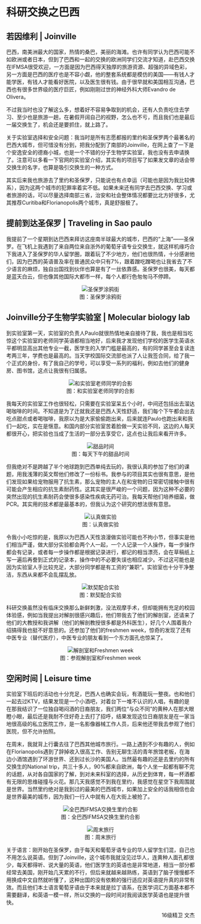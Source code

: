 # 科研交换之巴西

## 若因维利 | Joinville

巴西，南美洲最大的国家，热情的桑巴，美丽的海滩。也许有同学认为巴西可能不如欧洲或者日本，但到了巴西和一起的交换的欧洲同学们交流才知道，赴巴西交换在IFMSA很受欢迎，一方面是因为巴西得天独厚的旅游资源、超强的异域色彩，另一方面是巴西的医疗也是不容小觑，他的整套系统都是模仿的美国——有钱人才能学医，有钱人才能看好医院，以及医生很有钱。由于很早就和美国相互沟通，巴西也有很多世界级的医疗巨匠，例如刚刚过世的神经外科大师Evandro de Olivera。

不过我当时也没了解这么多，想着好不容易争取到的机会，还有人负责吃住去学习、至少也是旅游一趟，在暑假开阔自己的视野，怎么也不亏，而且我们也是最后一届交换生了，机会还是要抓住，就上路了。

关于实验室选择和安全问题：我当时是所有志愿都报的里约和圣保罗两个最著名的巴西大城市，但可惜没有分到，把我分配到了南部的Joinville，在网上查了一下是个安逸安全的德裔小城，也是一个不错的分子生物学实验室，我也没有去申请换了。注意可以多看一下官网的实验室介绍，其实有的项目写了如果发文章的话会带交换生的名字，也算是吸引交换生的一种方式。

其实后来我也旅游去了里约和圣保罗，只能说也有点幸运（可能也是因为我比较佛系），因为这两个城市的犯罪率着实不低。如果未来还有同学去巴西交换、学习或者旅游的话，可以尽量选择南部三省，治安和社会整体情况都要比北方好很多，尤其推荐Curitiba和Florianopolis两个城市，真是舒服极了。

## 提前到达圣保罗 | Traveling in Sao paulo

我提前了一个星期到达巴西来拜访这座南半球最大的城市，巴西的“上海”——圣保罗。在飞机上我遇到了来自两位来自浙外的葡萄牙语专业交换生，就这样机缘巧合下我进入了圣保罗的华人留学圈，跟着玩了不少地方，他们也很热情，十分感谢他们，因为巴西的英语普及率在普通民众中只有7%，跟着蹭吃蹭喝也让我省去了不少语言的麻烦，独自出国找到伙伴也算是有了一丝依靠感。圣保罗也很美，每天都是蓝天白云，但也像其他国际大都市一样，每个人都行色匆匆马不停蹄。

<p align="center">
<img src="https://gitee.com/zcx980605/Survive_XYSM_dev/raw/master/Image/Ch7_2-5_1.jpeg" alt="圣保罗涂鸦街">
<br/>图：圣保罗涂鸦街
</p>

## Joinville分子生物学实验室 | Molecular biology lab

到实验室第一天，实验室的负责人Paulo就很热情地亲自接待了我，我也是相当吃惊这个实验室的老师同学英语都相当地好，后来我才发现他们学校的医学生英语水平都明显高出其他专业一截，医学生的入学门槛是最高的，有的同学甚至会复读连考两三年，学费也是最高的。当天学校国际交流部也派了人让我签合同，给了我一个正式的身份，有了我自己的学号，可以享受一系列的福利，例如去他们的健身房、图书馆，这点让我很有归属感。

<p align="center">
<img src="https://gitee.com/zcx980605/Survive_XYSM_dev/raw/master/Image/Ch7_2-5_2.jpeg" alt="和实验室老师同学的合影">
<br/>图：和实验室老师同学的合影
</p>

我每天的实验室工作也很轻松，只需要在实验室呆五个小时，中间还包括出去溜达喝咖啡的时间。不知道是为了迁就我还是巴西人天性舒适，我们每个下午都会出去吃点甜点或者喝咖啡，我原以为是大家偷偷跑出来，后来就连Paulo也跑出来和我们一起吃，实在是惬意。和国内部分实验室苦着脸做一天实验不同，这边的人每天都很开心，把实验也当成了生活的一部分去享受它，这点也让我后来看开许多。

<p align="center">
<img src="https://gitee.com/zcx980605/Survive_XYSM_dev/raw/master/Image/Ch7_2-5_3.jpeg" alt="甜品时间">
<br/>图：每天下午的甜品时间
</p>

但我绝对不是跨越了半个地球跑到巴西单纯去玩的，我很认真的参加了他们的课题，用我浅薄的英文帮他们修改了一份标书。我参与的项目其实也很有意思，是他们发现如果给宠物服用了抗生素，那么宠物的主人在和宠物的日常密切接触中很有可能会产生相应的抗生素耐药性。这其实是很严峻的一个问题，因为这种不必要的突然出现的抗生素耐药会使很多感染性疾病无药可治。我每天帮他们培养细菌，做PCR。其实用的技术都是最基本的，但我认为这个研究的想法很有意思。

<p align="center">
<img src="https://gitee.com/zcx980605/Survive_XYSM_dev/raw/master/Image/Ch7_2-5_4.jpeg" alt="认真做实验">
<br/>图：认真做实验
</p>

令我小小吃惊的是，我原以为巴西人天性浪漫做实验可能也不拘小节，但事实是他们相当严谨，做大部分实验都会两个人一起，一个人记录一个人操作，每一步操作都会有记录，或者每一步操作都是根据记录进行，都记的相当漂亮，会在草稿纸上写一遍后再誊到正式的记录本，操作中的不必要失误也相应减少。不过这可能也是因为实验室人手比较充足，大部分同学都是有工资的“兼职”。实验室也十分干净整洁，东西从来都不会乱摆乱放。

<p align="center">
<img src="https://gitee.com/zcx980605/Survive_XYSM_dev/raw/master/Image/Ch7_2-5_5.png" alt="默契配合实验">
<br/>图：默契配合实验
</p>

科研交换虽然没有临床交换那么新鲜刺激，没法观摩手术，但却能拥有充足的校园体验感，例如当我提出对解剖很感兴趣后，他们带我去了他们的解剖室，还请来了他们的大教授和我讲解（他们的解剖教授很多都是外科医生），好几个人围着我介绍搞得我也挺不好意思的。还参加了他们的freshmen week，惊奇的发现了还有中医专业（替代医疗），中医专业的朋友看到一个东方面孔也惊呆了。

<p align="center">
<img src="https://gitee.com/zcx980605/Survive_XYSM_dev/raw/master/Image/Ch7_2-5_6.png" alt="解剖室和Freshmen week">
<br/>图：参观解剖室和Freshmen week
</p>

## 空闲时间 | Leisure time

实验室下班后的活动也十分充足，巴西人也确实会玩，有酒能玩一整夜。也和他们一起去过KTV，结果发现是一个小酒吧，对着台下一堆不认识的人唱，有趣的是在那我结识了一位独自喝闷酒的日裔朋友，我们两位“与众不同”的黄种人在那大眼瞪小眼，最后还是我耐不住好奇上去打了招呼，结果发现这位日裔朋友是在一家当地很高级的私立医院工作，是一名影像器械工作人员，后来他还带我去参观了他们医院，但不允许拍照。

在周末，我就背上行囊去往了巴西其他城市旅行。一路上遇到不少有趣的人，例如在Florianopolis遇到了辞掉收入很高工作、告别无聊生活的青年旅馆老板，在海边小酒馆遇到了环游世界、还到过长沙的美国人。当然最有趣的还是去里约的所有交换生的National trip，共三十多人，90%都来自欧洲，每个人坐一起都有聊不完的话题，从对各自国家的了解，到对未来科室的选择，从历史到体育，每一杯酒都有无限的思维碰撞与火花。那几天我感觉不到我在里约，我感觉在星空下我周围就是世界。当然里约绝对是我到过的最美的巴西城市，如果加上安全的话我相信也会是世界最美的城市，因为我们一行人中就有人在大街上被抢了。

<p align="center">
<img src="https://gitee.com/zcx980605/Survive_XYSM_dev/raw/master/Image/Ch7_2-5_7.png" alt="全巴西IFMSA交换生里约合影">
<br/>图：全巴西IFMSA交换生里约合影
</p>
<p align="center">
<img src="https://gitee.com/zcx980605/Survive_XYSM_dev/raw/master/Image/Ch7_2-5_8.png" alt="周末旅行">
<br/>图：周末旅行
</p>

关于语言：刚开始在圣保罗，由于每天和葡萄牙语专业的华人留学生们混，自己也不用怎么说英语。但到了Joinville，这个城市我就没见过华人，连黄种人面孔都很少，每天都得听、说大量的英语，他们医学生的英语也是非常地道，相当一部分都经常去美国，刚开始几天累的不行，但后来就越来越熟练，英语到了脑子慢慢都不用换成中文自然就听懂了，这种出国的没有依赖的强行适应对英语提升真的非常有效。而且他们本土语言葡萄牙语由于本来就是拉丁语系，在医学词汇方面基本都不需要翻译，和英语一模一样，所以交换的一段时间对我阅读医学英语也是提升很快。

<p align="right">16级精卫 文杰</p>
